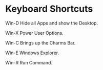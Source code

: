 # Keyboard Shortcuts

Win-D
Hide all Apps and show the Desktop.

Win-X
Power User Options.

Win-C
Brings up the Charms Bar.

Win-E
Windows Explorer.

Win-R
Run Command.